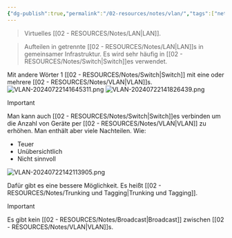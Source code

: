 ```yaml
---
{"dg-publish":true,"permalink":"/02-resources/notes/vlan/","tags":["netzwerk"],"noteIcon":"","updated":"2025-09-05T10:12:32.000+02:00"}
---
```


> Virtuelles [[02 - RESOURCES/Notes/LAN\|LAN]].

>Aufteilen in getrennte [[02 - RESOURCES/Notes/LAN\|LAN]]s in gemeinsamer Infrastruktur.
>Es wird sehr häufig in [[02 - RESOURCES/Notes/Switch\|Switch]]es verwendet.



Mit andere Wörter 1 [[02 - RESOURCES/Notes/Switch\|Switch]] mit eine oder mehrere [[02 - RESOURCES/Notes/VLAN\|VLAN]]s.
![VLAN-20240722141645311.png](/img/user/02%20-%20RESOURCES/Files/IMG/VLAN-20240722141645311.png)
![VLAN-20240722141826439.png](/img/user/02%20-%20RESOURCES/Files/IMG/VLAN-20240722141826439.png)

>[!important] 
>Man kann auch [[02 - RESOURCES/Notes/Switch\|Switch]]es verbinden um die Anzahl von Geräte per [[02 - RESOURCES/Notes/VLAN\|VLAN]] zu erhöhen.
>Man enthält aber viele Nachteilen. Wie:
>- Teuer
>- Unübersichtlich
>- Nicht sinnvoll



![VLAN-20240722142113905.png](/img/user/02%20-%20RESOURCES/Files/IMG/VLAN-20240722142113905.png)

Dafür gibt es eine bessere Möglichkeit.
Es heißt [[02 - RESOURCES/Notes/Trunking und Tagging\|Trunking und Tagging]].


>[!important] 
>Es gibt kein [[02 - RESOURCES/Notes/Broadcast\|Broadcast]] zwischen [[02 - RESOURCES/Notes/VLAN\|VLAN]]s.

